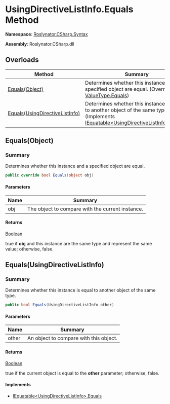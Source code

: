 # UsingDirectiveListInfo\.Equals Method

**Namespace**: [Roslynator.CSharp.Syntax](../../README.md)

**Assembly**: Roslynator\.CSharp\.dll

## Overloads

| Method | Summary |
| ------ | ------- |
| [Equals(Object)](#Roslynator_CSharp_Syntax_UsingDirectiveListInfo_Equals_System_Object_) | Determines whether this instance and a specified object are equal\. \(Overrides [ValueType.Equals](https://docs.microsoft.com/en-us/dotnet/api/system.valuetype.equals)\) |
| [Equals(UsingDirectiveListInfo)](#Roslynator_CSharp_Syntax_UsingDirectiveListInfo_Equals_Roslynator_CSharp_Syntax_UsingDirectiveListInfo_) | Determines whether this instance is equal to another object of the same type\. \(Implements [IEquatable\<UsingDirectiveListInfo>.Equals](https://docs.microsoft.com/en-us/dotnet/api/system.iequatable-1.equals)\) |

## Equals\(Object\)<a name="Roslynator_CSharp_Syntax_UsingDirectiveListInfo_Equals_System_Object_"></a>

### Summary

Determines whether this instance and a specified object are equal\.

```csharp
public override bool Equals(object obj)
```

#### Parameters

| Name | Summary |
| ---- | ------- |
| obj | The object to compare with the current instance\.  |

#### Returns

[Boolean](https://docs.microsoft.com/en-us/dotnet/api/system.boolean)

true if **obj** and this instance are the same type and represent the same value; otherwise, false\. 

## Equals\(UsingDirectiveListInfo\)<a name="Roslynator_CSharp_Syntax_UsingDirectiveListInfo_Equals_Roslynator_CSharp_Syntax_UsingDirectiveListInfo_"></a>

### Summary

Determines whether this instance is equal to another object of the same type\.

```csharp
public bool Equals(UsingDirectiveListInfo other)
```

#### Parameters

| Name | Summary |
| ---- | ------- |
| other | An object to compare with this object\. |

#### Returns

[Boolean](https://docs.microsoft.com/en-us/dotnet/api/system.boolean)

true if the current object is equal to the **other** parameter; otherwise, false\.

#### Implements

* [IEquatable\<UsingDirectiveListInfo>.Equals](https://docs.microsoft.com/en-us/dotnet/api/system.iequatable-1.equals)
